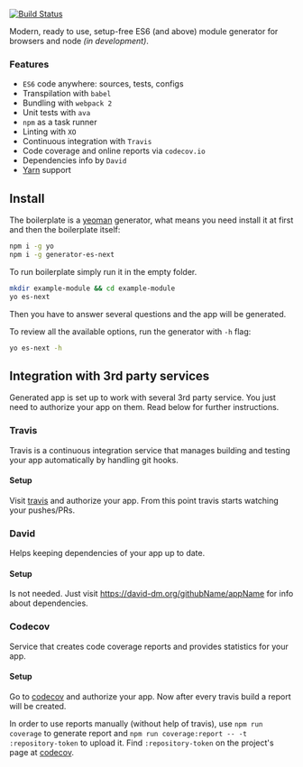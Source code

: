 [![Build Status](https://img.shields.io/travis/likerRr/generator-es-next/master.svg)](https://travis-ci.org/likerRr/generator-es-next)

Modern, ready to use, setup-free ES6 (and above) module generator for browsers and node *(in development)*.
 
### Features
* `ES6` code anywhere: sources, tests, configs
* Transpilation with `babel`
* Bundling with `webpack 2`
* Unit tests with `ava`
* `npm` as a task runner
* Linting with `XO`
* Continuous integration with `Travis`
* Code coverage and online reports via `codecov.io`
* Dependencies info by `David`
* [Yarn](https://yarnpkg.com/en/) support

## Install

The boilerplate is a [yeoman](http://yeoman.io) generator, what means you need install it at first and then the 
boilerplate itself:

```bash
npm i -g yo
npm i -g generator-es-next
```

To run boilerplate simply run it in the empty folder.

```bash
mkdir example-module && cd example-module
yo es-next
```

Then you have to answer several questions and the app will be generated.

To review all the available options, run the generator with `-h` flag:

```bash
yo es-next -h
```

## Integration with 3rd party services

Generated app is set up to work with several 3rd party service. You just need to authorize your app on them. Read below
for further instructions.

### Travis

Travis is a continuous integration service that manages building and testing your app automatically by handling git 
hooks.

#### Setup

Visit [travis](http://travis-ci.org) and authorize your app. From this point travis starts watching your pushes/PRs.

### David

Helps keeping dependencies of your app up to date.

#### Setup

Is not needed. Just visit https://david-dm.org/githubName/appName for info about dependencies.

### Codecov

Service that creates code coverage reports and provides statistics for your app.

#### Setup

Go to [codecov](https://codecov.io) and authorize your app. Now after every travis build a report will be created.

In order to use  reports manually (without help of travis), use `npm run coverage` to generate report 
and `npm run coverage:report -- -t :repository-token` to upload it. Find `:repository-token` on the project's 
page at [codecov](https://codecov.io).
